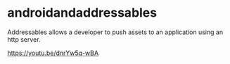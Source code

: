 # androidandaddressables
Addressables allows a developer to push assets to an application using an http server.

https://youtu.be/dnrYw5q-wBA

